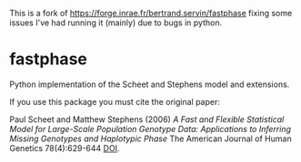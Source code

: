 This is a fork of https://forge.inrae.fr/bertrand.servin/fastphase fixing some issues I've had running it (mainly) due to bugs in python. 

# fastphase

Python implementation of the Scheet and Stephens model and extensions.

If you use this package you must cite the original paper:

Paul Scheet and Matthew Stephens (2006) *A Fast and Flexible Statistical Model for Large-Scale Population Genotype Data: Applications to Inferring Missing Genotypes and Haplotypic Phase* The American Journal of Human Genetics 78(4):629-644
[DOI](https://doi.org/10.1086/502802).
